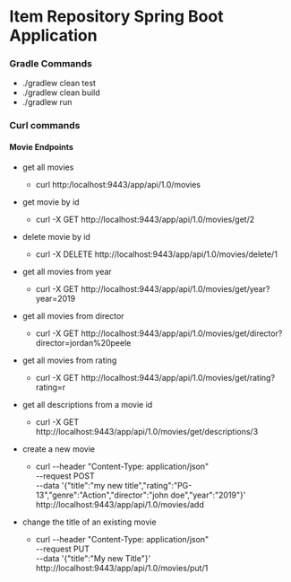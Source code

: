 # Item Repository Spring Boot Application #

### Gradle Commands ###

* ./gradlew clean test
* ./gradlew clean build
* ./gradlew run

### Curl commands ###

#### Movie Endpoints ####

* get all movies 
    * curl http:/localhost:9443/app/api/1.0/movies
    
* get movie by id 
    * curl -X GET http://localhost:9443/app/api/1.0/movies/get/2
    
* delete movie by id 
    * curl -X DELETE http://localhost:9443/app/api/1.0/movies/delete/1
    
* get all movies from year    
    * curl -X GET http://localhost:9443/app/api/1.0/movies/get/year?year=2019
    
* get all movies from director
    * curl -X GET http://localhost:9443/app/api/1.0/movies/get/director?director=jordan%20peele  
 
* get all movies from rating
    * curl -X GET http://localhost:9443/app/api/1.0/movies/get/rating?rating=r     
 
* get all descriptions from a movie id
    * curl -X GET http://localhost:9443/app/api/1.0/movies/get/descriptions/3
    
* create a new movie 
    * curl --header "Content-Type: application/json" \
            --request POST \
            --data '{"title":"my new title","rating":"PG-13","genre":"Action","director":"john doe","year":"2019"}' \
             http://localhost:9443/app/api/1.0/movies/add
     
* change the title of an existing movie
    * curl --header "Content-Type: application/json" \
                    --request PUT \
                   --data '{"title":"My new Title"}' \
                    http://localhost:9443/app/api/1.0/movies/put/1
